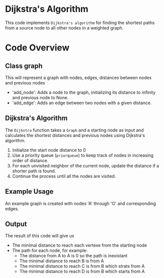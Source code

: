# Dijkstra's Algorithm 

This code implements `Dijkstra's algorithm` for finding the shortest paths from a source node to all other nodes in a weighted graph.

# Code Overview
## Class graph

This will represent a graph with nodes, edges, distances between nodes and previous nodes

- 'add_node': Adds a node to the graph, initializing its distance to infinity and previous node to None.
- 'add_edge': Adds an edge between two nodes with a given distance.

## Dijkstra's Algorithm

The `Dijkstra` function takes a `Graph` and a starting node as input and calculates the shortest distances and previous nodes using Dijkstra's algorithm.

1. Initialize the start node distance to 0
2. Use a priority queue (`priorqueue`) to keep track of nodes in increasing order of distance.
3. For each unvisited neighbor of the current node, update the distance if a shorter path is found.
4. Continue the process until all the nodes are visited.

## Example Usage

An example graph is created with nodes 'A' through 'G' and corresponding edges.


## Output
The result of this code will give us 

- The minimal distance to reach each vertexe from the starting node
- The path for each node, for example:
    - The distance from A to A is 0 so the path is inexistant
    - The minimal distance to reach B is from A 
    - The minimal distance to reach C is from B which strats from A
    - The minimal distance to reach D is from B which starts from A